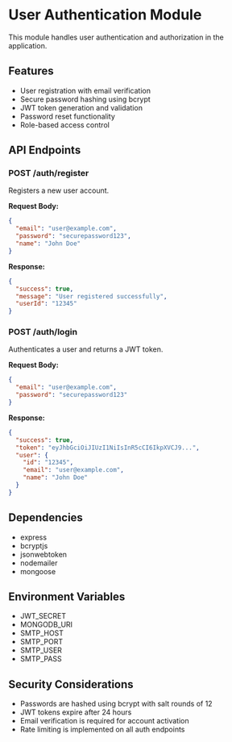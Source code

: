 # User Authentication Module

This module handles user authentication and authorization in the application.

## Features

- User registration with email verification
- Secure password hashing using bcrypt
- JWT token generation and validation
- Password reset functionality
- Role-based access control

## API Endpoints

### POST /auth/register
Registers a new user account.

**Request Body:**
```json
{
  "email": "user@example.com",
  "password": "securepassword123",
  "name": "John Doe"
}
```

**Response:**
```json
{
  "success": true,
  "message": "User registered successfully",
  "userId": "12345"
}
```

### POST /auth/login
Authenticates a user and returns a JWT token.

**Request Body:**
```json
{
  "email": "user@example.com",
  "password": "securepassword123"
}
```

**Response:**
```json
{
  "success": true,
  "token": "eyJhbGciOiJIUzI1NiIsInR5cCI6IkpXVCJ9...",
  "user": {
    "id": "12345",
    "email": "user@example.com",
    "name": "John Doe"
  }
}
```

## Dependencies

- express
- bcryptjs
- jsonwebtoken
- nodemailer
- mongoose

## Environment Variables

- JWT_SECRET
- MONGODB_URI
- SMTP_HOST
- SMTP_PORT
- SMTP_USER
- SMTP_PASS

## Security Considerations

- Passwords are hashed using bcrypt with salt rounds of 12
- JWT tokens expire after 24 hours
- Email verification is required for account activation
- Rate limiting is implemented on all auth endpoints 